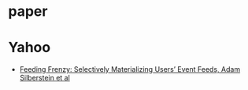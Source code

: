 # paper
# Yahoo
* [Feeding Frenzy: Selectively Materializing Users’ Event Feeds, Adam Silberstein et al](https://sns.cs.princeton.edu/docs/feeding-frenzy-sigmod10-web.pdf)
